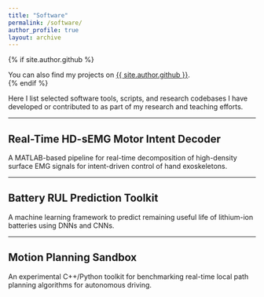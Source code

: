 ```yaml
---
title: "Software"
permalink: /software/
author_profile: true
layout: archive
---
```


{% if site.author.github %}
  <div class="wordwrap">
    You can also find my projects on 
    <a href="https://github.com/{{ site.author.github | uri_escape }}">{{ site.author.github }}</a>.
  </div>
{% endif %}

Here I list selected software tools, scripts, and research codebases I have developed or contributed to as part of my research and teaching efforts.

---

## Real-Time HD-sEMG Motor Intent Decoder

A MATLAB-based pipeline for real-time decomposition of high-density surface EMG signals for intent-driven control of hand exoskeletons.

<!--
- 🔗 [GitHub Repository](https://github.com/YOUR_USERNAME/hdsemg-decoder)
- 🛠️ Technologies: Python, NumPy, FastICA, PyTorch
- 📄 Description: Extracts motor unit firings from HD-sEMG and decodes finger-level motor intent.
-->

---

## Battery RUL Prediction Toolkit

A machine learning framework to predict remaining useful life of lithium-ion batteries using DNNs and CNNs.
<!--
- 🔗 [GitHub Repository](https://github.com/YOUR_USERNAME/battery-rul)
- 🛠️ Technologies: Python, scikit-learn, TensorFlow
- 📄 Description: Provides preprocessing, feature extraction, and time-to-failure estimation tools. 
-->

---

## Motion Planning Sandbox

An experimental C++/Python toolkit for benchmarking real-time local path planning algorithms for autonomous driving.
<!--
- 🔗 [GitHub Repository](https://github.com/YOUR_USERNAME/path-planning-sandbox)
- 🛠️ Technologies: C++, Python, ROS, RViz
- 📄 Description: Supports motion planning under constraints using MPC and convex solvers.
-->
